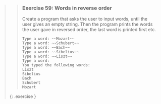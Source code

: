 >> ### Exercise 59: Words in reverse order
>> 
>> Create a program that asks the user to input words, until the user gives an empty string. Then the program prints the words the user gave in reversed order, the last word is printed first etc.
>> 
>>```output
>> Type a word: ~~Mozart~~
>> Type a word: ~~Schubert~~
>> Type a word: ~~Bach~~
>> Type a word: ~~Sibelius~~
>> Type a word: ~~Liszt~~
>> Type a word:
>> You typed the following words:
>> Liszt
>> Sibelius
>> Bach
>> Schubert
>> Mozart
>>```
>>
>{: .exercise }
